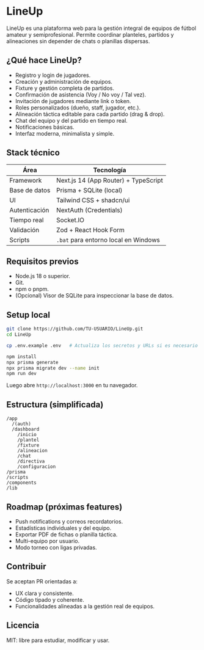 ﻿# LineUp

LineUp es una plataforma web para la gestión integral de equipos de fútbol amateur y semiprofesional. Permite coordinar planteles, partidos y alineaciones sin depender de chats o planillas dispersas.

## ¿Qué hace LineUp?

- Registro y login de jugadores.
- Creación y administración de equipos.
- Fixture y gestión completa de partidos.
- Confirmación de asistencia (Voy / No voy / Tal vez).
- Invitación de jugadores mediante link o token.
- Roles personalizados (dueño, staff, jugador, etc.).
- Alineación táctica editable para cada partido (drag & drop).
- Chat del equipo y del partido en tiempo real.
- Notificaciones básicas.
- Interfaz moderna, minimalista y simple.

## Stack técnico

| Área            | Tecnología                           |
| -------------- | ------------------------------------ |
| Framework      | Next.js 14 (App Router) + TypeScript |
| Base de datos  | Prisma + SQLite (local)              |
| UI             | Tailwind CSS + shadcn/ui             |
| Autenticación  | NextAuth (Credentials)               |
| Tiempo real    | Socket.IO                            |
| Validación     | Zod + React Hook Form                |
| Scripts        | `.bat` para entorno local en Windows |

## Requisitos previos

- Node.js 18 o superior.
- Git.
- npm o pnpm.
- (Opcional) Visor de SQLite para inspeccionar la base de datos.

## Setup local

```bash
git clone https://github.com/TU-USUARIO/LineUp.git
cd LineUp

cp .env.example .env   # Actualiza los secretos y URLs si es necesario

npm install
npx prisma generate
npx prisma migrate dev --name init
npm run dev
```

Luego abre `http://localhost:3000` en tu navegador.

## Estructura (simplificada)

```
/app
  /(auth)
  /dashboard
    /inicio
    /plantel
    /fixture
    /alineacion
    /chat
    /directiva
    /configuracion
/prisma
/scripts
/components
/lib
```

## Roadmap (próximas features)

- Push notifications y correos recordatorios.
- Estadísticas individuales y del equipo.
- Exportar PDF de fichas o planilla táctica.
- Multi-equipo por usuario.
- Modo torneo con ligas privadas.

## Contribuir

Se aceptan PR orientadas a:

- UX clara y consistente.
- Código tipado y coherente.
- Funcionalidades alineadas a la gestión real de equipos.

## Licencia

MIT: libre para estudiar, modificar y usar.

